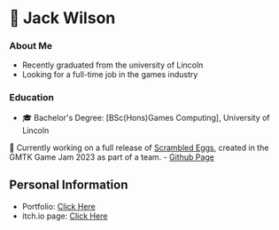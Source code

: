# 📖 Jack Wilson

### About Me
* Recently graduated from the university of Lincoln
* Looking for a full-time job in the games industry

### Education
* 🎓 Bachelor's Degree: [BSc(Hons)Games Computing], University of Lincoln

🔭 Currently working on a full release of [Scrambled Eggs](https://thejackxbl.itch.io/scrambled-eggs), created in the GMTK Game Jam 2023 as part of a team. - [Github Page](https://github.com/JakeHornerMan/GMTKGameJam2023)

## Personal Information

* Portfolio: [Click Here](https://thejackxbl.wordpress.com) 
* itch.io page: [Click Here](https://thejackxbl.itch.io)

<!--
**TheJackXBL/TheJackXBL** is a ✨ _special_ ✨ repository because its `README.md` (this file) appears on your GitHub profile.

Here are some ideas to get you started:

- 🔭 I’m currently working on ...
- 🌱 I’m currently learning ...
- 👯 I’m looking to collaborate on ...
- 🤔 I’m looking for help with ...
- 💬 Ask me about ...
- 📫 How to reach me: ...
- 😄 Pronouns: ...
- ⚡ Fun fact: ...
-->
